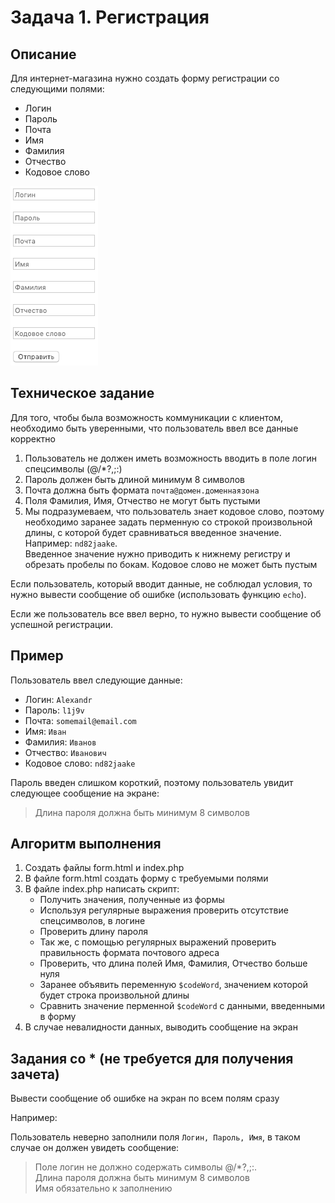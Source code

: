 # Задача 1. Регистрация

## Описание
Для интернет-магазина нужно создать форму регистрации со следующими полями:
- Логин
- Пароль
- Почта
- Имя
- Фамилия
- Отчество
- Кодовое слово

![Пример формы](./form-example.png)

## Техническое задание
Для того, чтобы была возможность коммуникации с клиентом,
необходимо быть уверенными, что пользователь ввел все данные корректно
1. Пользователь не должен иметь возможность вводить в поле логин спецсимволы (@/\*?,;:)
2. Пароль должен быть длиной минимум 8 символов
3. Почта должна быть формата `почта@домен.доменнаязона`
4. Поля Фамилия, Имя, Отчество не могут быть пустыми
5. Мы подразумеваем, что пользователь знает кодовое слово, поэтому необходимо заранее задать перменную со строкой 
произвольной длины, с которой будет сравниваться введенное значение. Например: `nd82jaake`. \
Введенное значение нужно приводить к нижнему регистру и обрезать пробелы по бокам. Кодовое слово не может быть пустым

Если пользователь, который вводит данные, не соблюдал условия, то 
нужно вывести сообщение об ошибке (использовать функцию `echo`).

Если же пользователь все ввел верно, то нужно вывести сообщение об успешной регистрации.

## Пример

Пользователь ввел следующие данные:
- Логин: `Alexandr`
- Пароль: `l1j9v`
- Почта: `somemail@email.com`
- Имя: `Иван`
- Фамилия: `Иванов`
- Отчество: `Иванович`
- Кодовое слово: `nd82jaake`

Пароль введен слишком короткий, поэтому пользователь увидит следующее сообщение на экране:
> Длина пароля должна быть минимум 8 символов

## Алгоритм выполнения
1. Создать файлы form.html и index.php
2. В файле form.html создать форму с требуемыми полями
3. В файле index.php написать скрипт:
    * Получить значения, полученные из формы
    * Используя регулярные выражения проверить отсутствие спецсимволов, в логине
    * Проверить длину пароля 
    * Так же, с помощью регулярных выражений проверить правильность формата почтового адреса
    * Проверить, что длина полей Имя, Фамилия, Отчество больше нуля
    * Заранее объявить переменную `$codeWord`, значением которой будет строка произвольной длины
    * Сравнить значение перменной `$codeWord` с данными, введенными в форму
4. В случае невалидности данных, выводить сообщение на экран
    
## Задания со * (не требуется для получения зачета)
Вывести сообщение об ошибке на экран по всем полям сразу

Например:

Пользователь неверно заполнили поля `Логин, Пароль, Имя`, в таком случае он должен увидеть сообщение:
> Поле логин не должно содержать символы @/\*?,;:. \
> Длина пароля должна быть минимум 8 символов \
> Имя обязательно к заполнению
